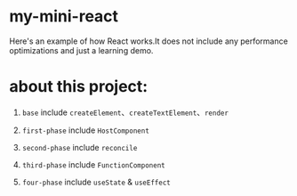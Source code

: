 # my-mini-react

Here's an example of how React works.It does not include any performance optimizations and just a learning demo.

# about this project:

1. `base` include `createElement`、`createTextElement`、`render`

2. `first-phase` include `HostComponent`

3. `second-phase` include `reconcile`

4. `third-phase` include `FunctionComponent`

5. `four-phase` include `useState` & `useEffect`
